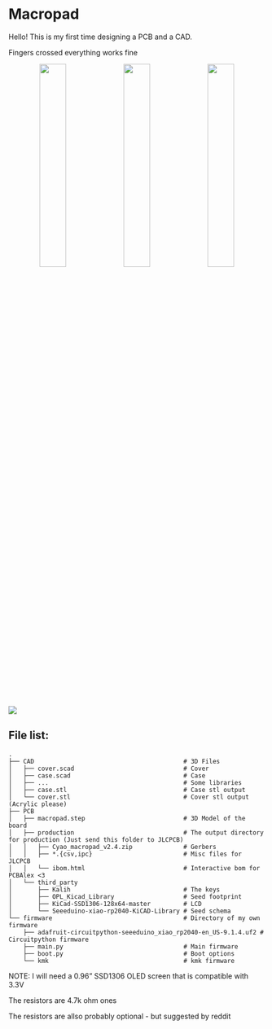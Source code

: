 # Macropad
Hello! This is my first time designing a PCB and a CAD.

Fingers crossed everything works fine

<p align="middle">
  <img src="https://cloud-54hh12yzw-hack-club-bot.vercel.app/0screenshot_2024-09-20_at_8.47.37_pm.png" width="32%"/>
  <img src="https://cloud-54hh12yzw-hack-club-bot.vercel.app/1screenshot_2024-09-20_at_5.44.05_pm.png" width="32%"/> 
  <img src="https://cloud-54hh12yzw-hack-club-bot.vercel.app/2screenshot_2024-09-20_at_5.43.58_pm.png" width="32%"/>
</p>

<img src="https://cloud-8usq0iiv2-hack-club-bot.vercel.app/0screenshot_2024-09-22_at_9.38.49_am.png"/>

## File list:

```
.
├── CAD                                         # 3D Files
│   ├── cover.scad                              # Cover
│   ├── case.scad                               # Case
│   ├── ...                                     # Some libraries
│   ├── case.stl                                # Case stl output
│   └── cover.stl                               # Cover stl output (Acrylic please)
├── PCB
│   ├── macropad.step                           # 3D Model of the board
│   ├── production                              # The output directory for production (Just send this folder to JLCPCB)
│   │   ├── Cyao_macropad_v2.4.zip              # Gerbers
│   │   ├── *.{csv,ipc}                         # Misc files for JLCPCB
│   │   └── ibom.html                           # Interactive bom for PCBAlex <3
│   └── third_party
│       ├── Kalih                               # The keys
│       ├── OPL_Kicad_Library                   # Seed footprint
│       ├── KiCad-SSD1306-128x64-master         # LCD
│       └── Seeeduino-xiao-rp2040-KiCAD-Library # Seed schema
└── firmware                                    # Directory of my own firmware
    ├── adafruit-circuitpython-seeeduino_xiao_rp2040-en_US-9.1.4.uf2 # Circuitpython firmware
    ├── main.py                                 # Main firmware
    ├── boot.py                                 # Boot options
    └── kmk                                     # kmk firmware
```

NOTE: I will need a 0.96” SSD1306 OLED screen that is compatible with 3.3V

The resistors are 4.7k ohm ones

The resistors are allso probably optional - but suggested by reddit

